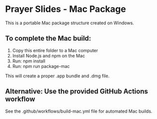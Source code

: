 # Prayer Slides - Mac Package

This is a portable Mac package structure created on Windows.

## To complete the Mac build:

1. Copy this entire folder to a Mac computer
2. Install Node.js and npm on the Mac
3. Run: npm install
4. Run: npm run package-mac

This will create a proper .app bundle and .dmg file.

## Alternative: Use the provided GitHub Actions workflow

See the .github/workflows/build-mac.yml file for automated Mac builds.
